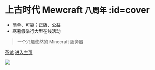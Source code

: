 # 上古时代 Mewcraft <small>八周年</small> :id=cover

- 简单、可靠；正版、公益
- 寒暑假举行大型在线活动

> 一个兴趣使然的 Minecraft 服务器

[茶馆](https://bbs.mimaru.me/)
[进入主页](README)

![](https://mimaru-jp.oss-ap-northeast-1.aliyuncs.com/images/cover-yukumo-fixed.jpg)
